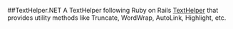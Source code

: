 ##TextHelper.NET
A TextHelper following Ruby on Rails [TextHelper](http://api.rubyonrails.org/classes/ActionView/Helpers/TextHelper.html) that provides utility methods like Truncate, WordWrap, AutoLink, Highlight, etc.